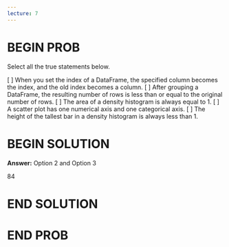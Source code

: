 ```yaml
---
lecture: 7
---
```


# BEGIN PROB

Select all the true statements below.

[ ] When you set the index of a DataFrame, the specified column becomes the index, and the old index becomes a column. 
[ ] After grouping a DataFrame, the resulting number of rows is less than or equal to the original number of rows. 
[ ] The area of a density histogram is always equal to 1. 
[ ] A scatter plot has one numerical axis and one categorical axis. 
[ ] The height of the tallest bar in a density histogram is always less than 1.

# BEGIN SOLUTION

**Answer:** Option 2 and Option 3

<average>84</average>

# END SOLUTION

# END PROB
